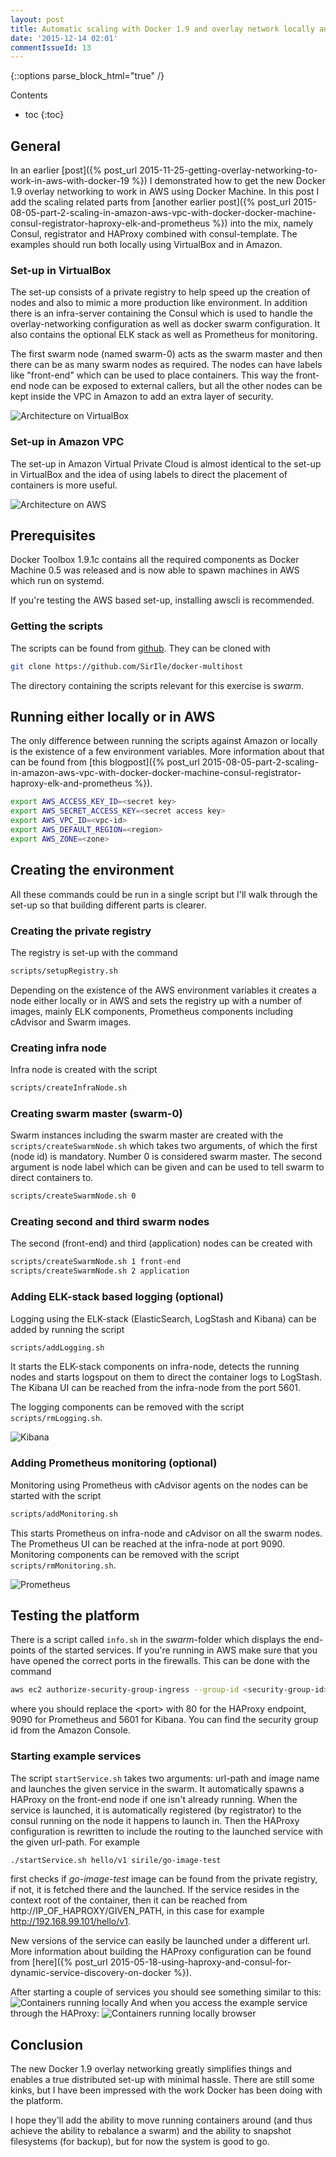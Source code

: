 ```yaml
---
layout: post
title: Automatic scaling with Docker 1.9 and overlay network locally and in AWS
date: '2015-12-14 02:01'
commentIssueId: 13
---
```


<!--lint disable -->
{::options parse_block_html="true" /}
<div class="toc">
Contents

<!--lint disable -->
* toc
{:toc}
</div>

## General

In an earlier [post]({% post_url
2015-11-25-getting-overlay-networking-to-work-in-aws-with-docker-19 %}) I
demonstrated how to get the new Docker 1.9 overlay networking to work in AWS
using Docker Machine. In this post I add the scaling related parts from [another
earlier post]({% post_url
2015-08-05-part-2-scaling-in-amazon-aws-vpc-with-docker-docker-machine-consul-registrator-haproxy-elk-and-prometheus %})
into the mix, namely Consul, registrator and HAProxy combined with
consul-template. The examples should run both locally using VirtualBox and in
Amazon.

### Set-up in VirtualBox

The set-up consists of a private registry to help speed up the creation of nodes
and also to mimic a more production like environment. In addition there is an
infra-server containing the Consul which is used to handle the
overlay-networking configuration as well as docker swarm configuration. It also
contains the optional ELK stack as well as Prometheus for monitoring.

The first swarm node (named swarm-0) acts as the swarm master and then there can
be as many swarm nodes as required. The nodes can have labels like "front-end"
which can be used to place containers. This way the front-end node can be
exposed to external callers, but all the other nodes can be kept inside the VPC
in Amazon to add an extra layer of security.

![Architecture on VirtualBox](/images/overlay19/Scaling_Docker_1.9_VirtualBox.png)

### Set-up in Amazon VPC

The set-up in Amazon Virtual Private Cloud is almost identical to the set-up in
VirtualBox and the idea of using labels to direct the placement of containers is
more useful.

![Architecture on AWS](/images/overlay19/Scaling_Docker_1.9_AWS.png)

## Prerequisites

Docker Toolbox 1.9.1c contains all the required components as Docker Machine 0.5
was released and is now able to spawn machines in AWS which run on systemd.

If you're testing the AWS based set-up, installing awscli is recommended.

### Getting the scripts

The scripts can be found from
[github](https://github.com/SirIle/docker-multihost). They can be cloned with

~~~bash
git clone https://github.com/SirIle/docker-multihost
~~~

The directory containing the scripts relevant for this exercise is _swarm_.

## Running either locally or in AWS

The only difference between running the scripts against Amazon or locally is the
existence of a few environment variables. More information about that can be
found from [this blogpost]({% post_url
2015-08-05-part-2-scaling-in-amazon-aws-vpc-with-docker-docker-machine-consul-registrator-haproxy-elk-and-prometheus %}).

~~~bash
export AWS_ACCESS_KEY_ID=<secret key>
export AWS_SECRET_ACCESS_KEY=<secret access key>
export AWS_VPC_ID=<vpc-id>
export AWS_DEFAULT_REGION=<region>
export AWS_ZONE=<zone>
~~~

## Creating the environment

All these commands could be run in a single script but I'll walk through the
set-up so that building different parts is clearer.

### Creating the private registry

The registry is set-up with the command

~~~bash
scripts/setupRegistry.sh
~~~

Depending on the existence of the AWS environment variables it creates a node
either locally or in AWS and sets the registry up with a number of images,
mainly ELK components, Prometheus components including cAdvisor and Swarm
images.

### Creating infra node

Infra node is created with the script

~~~bash
scripts/createInfraNode.sh
~~~

### Creating swarm master (swarm-0)

Swarm instances including the swarm master are created with the
`scripts/createSwarmNode.sh` which takes two arguments, of which the first (node
id) is mandatory. Number 0 is considered swarm master. The second argument is
node label which can be given and can be used to tell swarm to direct containers
to.

~~~bash
scripts/createSwarmNode.sh 0
~~~

### Creating second and third swarm nodes

The second (front-end) and third (application) nodes can be created with

~~~bash
scripts/createSwarmNode.sh 1 front-end
scripts/createSwarmNode.sh 2 application
~~~

### Adding ELK-stack based logging (optional)

Logging using the ELK-stack (ElasticSearch, LogStash and Kibana) can be added by
running the script

~~~bash
scripts/addLogging.sh
~~~

It starts the ELK-stack components on infra-node, detects the running nodes and
starts logspout on them to direct the container logs to LogStash. The Kibana UI
can be reached from the infra-node from the port 5601.

The logging components can be removed with the script `scripts/rmLogging.sh`.

![Kibana](/images/overlay19/Kibana.png)

### Adding Prometheus monitoring (optional)

Monitoring using Prometheus with cAdvisor agents on the nodes can be started
with the script

~~~bash
scripts/addMonitoring.sh
~~~

This starts Prometheus on infra-node and cAdvisor on all the swarm nodes. The
Prometheus UI can be reached at the infra-node at port 9090. Monitoring
components can be removed with the script `scripts/rmMonitoring.sh`.

![Prometheus](/images/overlay19/Prometheus.png)

## Testing the platform

There is a script called `info.sh` in the _swarm_-folder which displays the
end-points of the started services. If you're running in AWS make sure that you
have opened the correct ports in the firewalls. This can be done with the
command

~~~bash
aws ec2 authorize-security-group-ingress --group-id <security-group-id> --protocol tcp --port <port> --cidr $(curl checkip.amazonaws.com)/32
~~~

where you should replace the &lt;port&gt; with 80 for the HAProxy endpoint, 9090
for Prometheus and 5601 for Kibana. You can find the security group id from the
Amazon Console.

### Starting example services

The script `startService.sh` takes two arguments: url-path and image name and
launches the given service in the swarm. It automatically spawns a HAProxy on
the front-end node if one isn't already running. When the service is launched,
it is automatically registered (by registrator) to the consul running on the
node it happens to launch in. Then the HAProxy configuration is rewritten to
include the routing to the launched service with the given url-path. For example

~~~bash
./startService.sh hello/v1 sirile/go-image-test
~~~

first checks if _go-image-test_ image can be found from the private registry, if
not, it is fetched there and the launched. If the service resides in the context
root of the container, then it can be reached from
http://IP_OF_HAPROXY/GIVEN_PATH, in this case for example
http://192.168.99.101/hello/v1.

New versions of the service can easily be launched under a different url. More
information about building the HAProxy configuration can be found from [here]({%
post_url
2015-05-18-using-haproxy-and-consul-for-dynamic-service-discovery-on-docker %}).

After starting a couple of services you should see something similar to this:
![Containers running locally](/images/overlay19/Containers_running_locally.png)
And when you access the example service through the HAProxy:
![Containers running locally browser](/images/overlay19/Containers_running_locally_html.png)

## Conclusion

The new Docker 1.9 overlay networking greatly simplifies things and enables a
true distributed set-up with minimal hassle. There are still some kinks, but I
have been impressed with the work Docker has been doing with the platform.

I hope they'll add the ability to move running containers around (and thus
achieve the ability to rebalance a swarm) and the ability to snapshot
filesystems (for backup), but for now the system is good to go.
